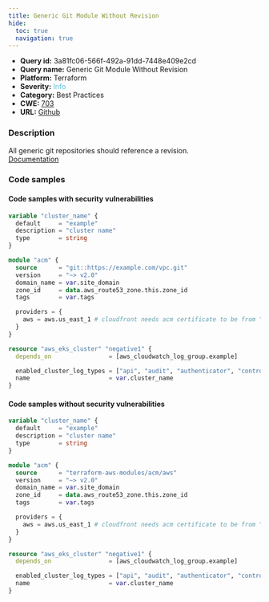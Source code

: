 ```yaml
---
title: Generic Git Module Without Revision
hide:
  toc: true
  navigation: true
---
```


<style>
  .highlight .hll {
    background-color: #ff171742;
  }
  .md-content {
    max-width: 1100px;
    margin: 0 auto;
  }
</style>

-   **Query id:** 3a81fc06-566f-492a-91dd-7448e409e2cd
-   **Query name:** Generic Git Module Without Revision
-   **Platform:** Terraform
-   **Severity:** <span style="color:#5bc0de">Info</span>
-   **Category:** Best Practices
-   **CWE:** <a href="https://cwe.mitre.org/data/definitions/703.html" onclick="newWindowOpenerSafe(event, 'https://cwe.mitre.org/data/definitions/703.html')">703</a>
-   **URL:** [Github](https://github.com/Checkmarx/kics/tree/master/assets/queries/terraform/general/generic_git_module_without_revision)

### Description
All generic git repositories should reference a revision.<br>
[Documentation](https://www.terraform.io/docs/language/modules/sources.html#selecting-a-revision)

### Code samples
#### Code samples with security vulnerabilities
```tf title="Positive test num. 1 - tf file" hl_lines="8"
variable "cluster_name" {
  default     = "example"
  description = "cluster name"
  type        = string
}

module "acm" {
  source      = "git::https://example.com/vpc.git"
  version     = "~> v2.0"
  domain_name = var.site_domain
  zone_id     = data.aws_route53_zone.this.zone_id
  tags        = var.tags

  providers = {
    aws = aws.us_east_1 # cloudfront needs acm certificate to be from "us-east-1" region
  }
}

resource "aws_eks_cluster" "negative1" {
  depends_on                = [aws_cloudwatch_log_group.example]

  enabled_cluster_log_types = ["api", "audit", "authenticator", "controllerManager", "scheduler"]
  name                      = var.cluster_name
}

```


#### Code samples without security vulnerabilities
```tf title="Negative test num. 1 - tf file"
variable "cluster_name" {
  default     = "example"
  description = "cluster name"
  type        = string
}

module "acm" {
  source      = "terraform-aws-modules/acm/aws"
  version     = "~> v2.0"
  domain_name = var.site_domain
  zone_id     = data.aws_route53_zone.this.zone_id
  tags        = var.tags

  providers = {
    aws = aws.us_east_1 # cloudfront needs acm certificate to be from "us-east-1" region
  }
}

resource "aws_eks_cluster" "negative1" {
  depends_on                = [aws_cloudwatch_log_group.example]

  enabled_cluster_log_types = ["api", "audit", "authenticator", "controllerManager", "scheduler"]
  name                      = var.cluster_name
}

```
